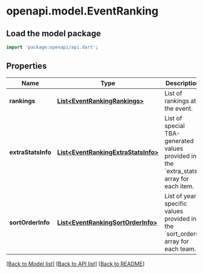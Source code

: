 # openapi.model.EventRanking

## Load the model package
```dart
import 'package:openapi/api.dart';
```

## Properties
Name | Type | Description | Notes
------------ | ------------- | ------------- | -------------
**rankings** | [**List&lt;EventRankingRankings&gt;**](EventRankingRankings.md) | List of rankings at the event. | [default to []]
**extraStatsInfo** | [**List&lt;EventRankingExtraStatsInfo&gt;**](EventRankingExtraStatsInfo.md) | List of special TBA-generated values provided in the &#x60;extra_stats&#x60; array for each item. | [optional] [default to []]
**sortOrderInfo** | [**List&lt;EventRankingSortOrderInfo&gt;**](EventRankingSortOrderInfo.md) | List of year-specific values provided in the &#x60;sort_orders&#x60; array for each team. | [default to []]

[[Back to Model list]](../README.md#documentation-for-models) [[Back to API list]](../README.md#documentation-for-api-endpoints) [[Back to README]](../README.md)


